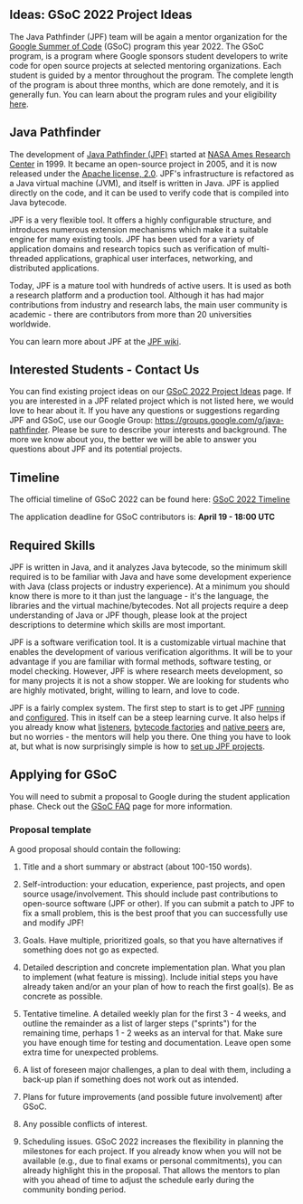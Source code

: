 ## Ideas: GSoC 2022 Project Ideas

<!--The Java Pathfinder (JPF) team will apply again as a mentor organization for the [Google Summer of Code](https://summerofcode.withgoogle.com/) (GSoC) program this year 2022.-->
The Java Pathfinder (JPF) team will be again a mentor organization for the [Google Summer of Code](https://summerofcode.withgoogle.com/) (GSoC) program this year 2022.
The GSoC program, is a program where Google sponsors student developers to write code for open source projects at selected mentoring organizations. Each student is guided by a mentor throughout the program. The complete length of the program is about three months, which are done remotely, and it is generally fun. You can learn about the program rules and your eligibility [here](https://summerofcode.withgoogle.com/rules/).

## Java Pathfinder ##

The development of [Java Pathfinder (JPF)](https://github.com/javapathfinder/jpf-core/wiki) started at [NASA Ames Research Center](http://www.nasa.gov/centers/ames/home/index.html) in 1999. It became an open-source project in 2005, and it is now released under the [Apache license, 2.0](http://www.apache.org/licenses/LICENSE-2.0). JPF's infrastructure is refactored as a Java virtual machine (JVM), and itself is written in Java. JPF is applied directly on the code, and it can be used to verify code that is compiled into Java bytecode.

JPF is a very flexible tool. It offers a highly configurable structure, and introduces numerous extension mechanisms which make it a suitable engine for many existing tools. JPF has been used for a variety of application domains and research topics such as verification of multi-threaded applications, graphical user interfaces, networking, and distributed applications. 

Today, JPF is a mature tool with hundreds of active users. It is used as both a research platform and a production tool. Although it has had major contributions from industry and research labs, the main user community is academic - there are contributors from more than 20 universities worldwide.

You can learn more about JPF at the [JPF wiki](https://github.com/javapathfinder/jpf-core/wiki).

## Interested Students - Contact Us ##

<!--*Note that JPF has not been yet accepted for GSoC 2022 and that our [project ideas](https://github.com/javapathfinder/jpf-core/wiki/GSoC-2022-Project-Ideas) are still being extended and refined.*-->

You can find existing project ideas on our [GSoC 2022 Project Ideas](./GSoC-2022-Project-Ideas.md) page. If you are interested in a JPF related project which is not listed here, we would love to hear about it. If you have any questions or suggestions regarding JPF and GSoC, use our Google Group: https://groups.google.com/g/java-pathfinder.
Please be sure to describe your interests and background. The more we know about you, the better we will be able to answer you questions about JPF and its potential projects.

## Timeline ##

<!--The exact timeline has not been published yet, but you can find a timeline overview and more details on the [GSoC website](https://summerofcode.withgoogle.com/how-it-works/#timeline).-->
The official timeline of GSoC 2022 can be found here: [GSoC 2022 Timeline](https://developers.google.com/open-source/gsoc/timeline)

The application deadline for GSoC contributors is: **April 19 - 18:00 UTC**

<!--
This list contains only the key deadlines; see [here](https://summerofcode.withgoogle.com/how-it-works/#timeline) for the full timeline.

* | 03/30 - 04/14 | Student application period |
* | 05/18 | Announcement of accepted students |
* | 05/18 - 06/08 | Community Bonding Period |
* | 06/08 | Coding officially begins |
* | 08/24 | Students submit their final work product |
* | 09/01 | Final results of Google Summer of Code 2021 announced |
-->

## Required Skills ##

JPF is written in Java, and it analyzes Java bytecode, so the minimum skill required is to be familiar with Java and have some development experience with Java (class projects or industry experience). At a minimum you should know there is more to it than just the language - it's the language, the libraries and the virtual machine/bytecodes. Not all projects require a deep understanding of Java or JPF though, please look at the project descriptions to determine which skills are most important.

JPF is a software verification tool. It is a customizable virtual machine that enables the development of various verification algorithms. It will be to your advantage if you are familiar with formal methods, software testing, or model checking. However, JPF is where research meets development, so for many projects it is not a show stopper. We are looking for students who are highly motivated, bright, willing to learn, and love to code.

JPF is a fairly complex system. The first step to start is to get JPF [running](../user/Running-JPF.md) and [configured](../user/Configuring-JPF.md). This in itself can be a steep learning curve. It also helps if you already know what [listeners](../devel/Listeners.md), [bytecode factories](../devel/Bytecode-Factories.md) and [native peers](../devel/Model-Java-Interface.md) are, but no worries - the mentors will help you there. One thing you have to look at, but what is now surprisingly simple is how to [set up JPF projects](../devel/create_project.md).

## Applying for GSoC ##

You will need to submit a proposal to Google during the student application phase. Check out the [GSoC FAQ](https://developers.google.com/open-source/gsoc/faq) page for more information. 

### Proposal template

A good proposal should contain the following:

1. Title and a short summary or abstract (about 100-150 words).

2. Self-introduction: your education, experience, past projects, and open source usage/involvement. This should include past contributions to open-source software (JPF or other). If you can submit a patch to JPF to fix a small problem, this is the best proof that you can successfully use and modify JPF!

3. Goals. Have multiple, prioritized goals, so that you have alternatives if something does not go as expected.

4. Detailed description and concrete implementation plan. What you plan to implement (what feature is missing). Include initial steps you have already taken and/or an your plan of how to reach the first goal(s). Be as concrete as possible.

5. Tentative timeline. A detailed weekly plan for the first 3 - 4 weeks, and outline the remainder as a list of larger steps ("sprints") for the remaining time, perhaps 1 - 2 weeks as an interval for that. Make sure you have enough time for testing and documentation. Leave open some extra time for unexpected problems.

6. A list of foreseen major challenges, a plan to deal with them, including a back-up plan if something does not work out as intended.

7. Plans for future improvements (and possible future involvement) after GSoC.

8. Any possible conflicts of interest.

9. Scheduling issues. GSoC 2022 increases the flexibility in planning the milestones for each project. If you already know when you will not be available (e.g., due to final exams or personal commitments), you can already highlight this in the proposal. That allows the mentors to plan with you ahead of time to adjust the schedule early during the community bonding period.
